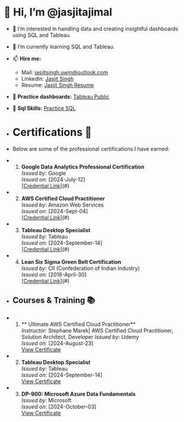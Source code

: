    # 👋 Hi, I’m @jasjitajimal

- 👀 I’m interested in handling data and creating insightful dashboards using SQL and Tableau.
- 🌱 I’m currently learning SQL and Tableau.

- 📫 **Hire me:** 
  - Mail: jasjitsingh.uwin@outlook.com
  - LinkedIn: [Jasjit Singh](https://www.linkedin.com/in/jasjitajimal/)
  - Resume: [Jasjit Singh Resume](https://1drv.ms/b/s!Aj5QaL7MqxL68lgsb8G8z1zczVy4?e=chk3qd)
- 🔗 **Practice dashboards:** [Tableau Public](https://public.tableau.com/app/profile/jasjitajimal/vizzes)
- 🔗 **Sql Skills:** [Practice SQL](https://github.com/jasjitajimal/practice_sql)

- # Certifications 📜
- Below are some of the professional certifications I have earned:

- 1.  **Google Data Analytics Professional Certification**  
      *Issued by*: Google  
      *Issued on*: [2024-July-12]  
      [[Credential Link](https://www.coursera.org/account/accomplishments/specialization/S9EMWZ75VZUA)](#)

- 2. **AWS Certified Cloud Practitioner**  
     *Issued by*: Amazon Web Services  
     *Issued on*: [2024-Sept-04]  
     [[Credential Link](https://cp.certmetrics.com/amazon/en/public/verify/credential/8b4fb516c2c74b0bafbe09f644a95dbf)](#)  

- 3. **Tableau Desktop Specialist**  
     *Issued by*: Tableau  
     *Issued on*: [2024-September-14]  
     [[Credential Link](https://1drv.ms/b/s!Aj5QaL7MqxL6gZ4aDVqDpJLCN2Gj-g?e=okqhWg)](#)

- 4. **Lean Six Sigma Green Belt Certification**  
     *Issued by*: CII (Confederation of Indian Industry)  
     *Issued on*: [2016-April-30]  
     [[Credential Link](https://1drv.ms/b/s!Aj5QaL7MqxL6gZgjU8g_MpGLZAog8Q?e=XcZ2Qj)](#)

- ## Courses & Training 📚
- 1. ** Ultimate AWS Certified Cloud Practitioner**  
   *Instructor*: Stephane Marek| AWS Certified Cloud Practitioner, Solution Architect, Developer
   *Issued by*: Udemy  
   *Issued on*: [2024-August-23]  
   [View Certificate](https://1drv.ms/b/s!Aj5QaL7MqxL6gZwaNrRoGzzXjvez8A?e=7d1Ta1)  

- 2. **Tableau Desktop Specialist**  
   *Issued by*: Tableau  
   *Issued on*: [2024-September-14]  
   [View Certificate](https://1drv.ms/b/s!Aj5QaL7MqxL6gZ4E76hhSHM5sK8ztg?e=jSCchU)

- 3. **DP-900: Microsoft Azure Data Fundamentals**  
   *Issued by*: Microsoft  
   *Issued on*: [2024-October-03]  
   [View Certificate](https://1drv.ms/b/s!Aj5QaL7MqxL6gZ8gjhZtsfVrYIzU9w?e=qYQJ7F)


